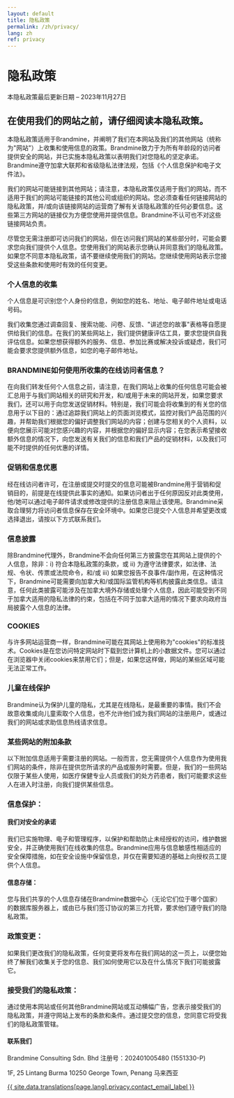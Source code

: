 ```yaml
---
layout: default
title: 隐私政策
permalink: /zh/privacy/
lang: zh
ref: privacy
---
```


# 隐私政策

本隐私政策最后更新日期 – 2023年11月27日

## 在使用我们的网站之前，请仔细阅读本隐私政策。

本隐私政策适用于Brandmine，并阐明了我们在本网站及我们的其他网站（统称为"网站"）上收集和使用信息的政策。Brandmine致力于为所有年龄段的访问者提供安全的网站，并已实施本隐私政策以表明我们对您隐私的坚定承诺。Brandmine遵守加拿大联邦和省级隐私法律法规，包括《个人信息保护和电子文件法》。

我们的网站可能链接到其他网站；请注意，本隐私政策仅适用于我们的网站，而不适用于我们的网站可能链接的其他公司或组织的网站。您必须查看任何链接网站的隐私政策，并/或向该链接网站的运营商了解有关该隐私政策的任何必要信息。这些第三方网站的链接仅为方便您使用并提供信息。Brandmine不认可也不对这些链接网站负责。

尽管您无需注册即可访问我们的网站，但在访问我们网站的某些部分时，可能会要求您向我们提供个人信息。您使用我们的网站表示您确认并同意我们的隐私政策。如果您不同意本隐私政策，请不要继续使用我们的网站。您继续使用网站表示您接受这些条款和使用时有效的任何变更。

### 个人信息的收集

个人信息是可识别您个人身份的信息，例如您的姓名、地址、电子邮件地址或电话号码。

我们收集您通过调查回复、搜索功能、问卷、反馈、"讲述您的故事"表格等自愿提供给我们的信息。在我们的某些网站上，我们提供健康评估工具，要求您提供自我评估信息。如果您想获得额外的服务、信息、参加比赛或解决投诉或疑虑，我们可能会要求您提供额外信息，如您的电子邮件地址。

### BRANDMINE如何使用所收集的在线访问者信息？

在向我们转发任何个人信息之前，请注意，在我们网站上收集的任何信息可能会被汇总用于与我们网站相关的研究和开发，和/或用于未来的网站开发，如果您要求我们，还可以用于向您发送促销材料。特别是，我们可能会将收集到的有关您的信息用于以下目的：通过追踪我们网站上的页面浏览模式，监控对我们产品范围的兴趣，并帮助我们根据您的偏好调整我们网站的内容；创建与您相关的个人资料，以便向您展示可能对您感兴趣的内容，并根据您的偏好显示内容；在您表示希望接收额外信息的情况下，向您发送有关我们的信息和我们产品的促销材料，以及我们可能不时提供的任何优惠的详情。

### 促销和信息优惠

经在线访问者许可，在注册或提交时提交的信息可能被Brandmine用于营销和促销目的，前提是在线提供此事实的通知。如果访问者出于任何原因反对此类使用，他/她可以通过电子邮件请求或修改提供的注册信息来阻止该使用。Brandmine采取合理努力将访问者信息保存在安全环境中。如果您已提交个人信息并希望更改或选择退出，请按以下方式联系我们。

### 信息披露

除Brandmine代理外，Brandmine不会向任何第三方披露您在其网站上提供的个人信息，除非：i) 符合本隐私政策的条款，或 ii) 为遵守法律要求，如法律、法规、令状、传票或法院命令，和/或 iii) 如果您报告不良事件/副作用，在这种情况下，Brandmine可能需要向加拿大和/或国际监管机构等机构披露此类信息。请注意，任何此类披露可能涉及在加拿大境外存储或处理个人信息，因此可能受到不同于加拿大适用的隐私法律的约束，包括在不同于加拿大适用的情况下要求向政府当局披露个人信息的法律。

### COOKIES

与许多网站运营商一样，Brandmine可能在其网站上使用称为"cookies"的标准技术。Cookies是在您访问特定网站时下载到您计算机上的小数据文件。您可以通过在浏览器中关闭cookies来禁用它们；但是，如果您这样做，网站的某些区域可能无法正常工作。

### 儿童在线保护

Brandmine认为保护儿童的隐私，尤其是在线隐私，是最重要的事情。我们不会故意收集或向儿童索取个人信息，也不允许他们成为我们网站的注册用户，或通过我们的网站或求助信息热线请求信息。

### 某些网站的附加条款

以下附加信息适用于需要注册的网站。一般而言，您无需提供个人信息作为使用我们网站的条件，除非在提供您所请求的产品或服务时需要。但是，我们的一些网站仅限于某些人使用，如医疗保健专业人员或我们的处方药患者，我们可能要求这些人在进入时注册，向我们提供某些信息。

### 信息保护：

#### 我们对安全的承诺

我们已实施物理、电子和管理程序，以保护和帮助防止未经授权的访问，维护数据安全，并正确使用我们在线收集的信息。Brandmine应用与信息敏感性相适应的安全保障措施，如在安全设施中保留信息，并仅在需要知道的基础上向授权员工提供个人信息。

#### 信息存储：

您与我们共享的个人信息存储在Brandmine数据中心（无论它们位于哪个国家）的数据库服务器上，或由已与我们签订协议的第三方托管，要求他们遵守我们的隐私政策。

### 政策变更：

如果我们更改我们的隐私政策，任何变更将发布在我们网站的这一页上，以便您始终了解我们收集关于您的信息、我们如何使用它以及在什么情况下我们可能披露它。

### 接受我们的隐私政策：

通过使用本网站或任何其他Brandmine网站或互动横幅广告，您表示接受我们的隐私政策，并遵守网站上发布的条款和条件。通过提交您的信息，您同意它将受我们的隐私政策管辖。

#### 联系我们

Brandmine Consulting Sdn. Bhd
注册号：202401005480 (1551330-P)

1F, 25 Lintang Burma
10250 George Town, Penang
马来西亚

<a href="mailto:{{ site.data.translations[page.lang].privacy.contact_email_label }}?subject={{ site.data.translations[page.lang].privacy.contact_email_subject | uri_escape }}&body={{ site.data.translations[page.lang].privacy.contact_email_body | uri_escape }}">
  {{ site.data.translations[page.lang].privacy.contact_email_label }}
</a>
